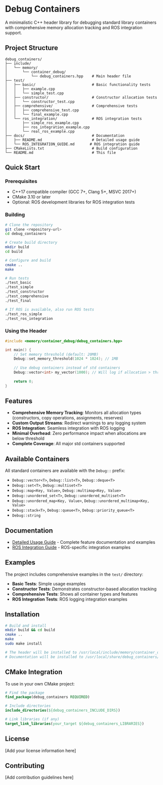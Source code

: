 # Debug Containers

A minimalistic C++ header library for debugging standard library containers with comprehensive memory allocation tracking and ROS integration support.

## Project Structure

```
debug_containers/
├── include/
│   └── memory/
│       └── container_debug/
│           └── debug_containers.hpp    # Main header file
├── test/
│   ├── basic/                          # Basic functionality tests
│   │   ├── example.cpp
│   │   └── simple_test.cpp
│   ├── constructor/                    # Constructor allocation tests
│   │   └── constructor_test.cpp
│   ├── comprehensive/                  # Comprehensive tests
│   │   ├── comprehensive_test.cpp
│   │   └── final_example.cpp
│   └── ros_integration/                # ROS integration tests
│       ├── simple_ros_example.cpp
│       ├── ros_integration_example.cpp
│       └── real_ros_example.cpp
├── docs/                               # Documentation
│   ├── README.md                       # Detailed usage guide
│   └── ROS_INTEGRATION_GUIDE.md       # ROS integration guide
├── CMakeLists.txt                      # Build configuration
└── README.md                           # This file
```

## Quick Start

### Prerequisites

- C++17 compatible compiler (GCC 7+, Clang 5+, MSVC 2017+)
- CMake 3.10 or later
- Optional: ROS development libraries for ROS integration tests

### Building

```bash
# Clone the repository
git clone <repository-url>
cd debug_containers

# Create build directory
mkdir build
cd build

# Configure and build
cmake ..
make

# Run tests
./test_basic
./test_simple
./test_constructor
./test_comprehensive
./test_final

# If ROS is available, also run ROS tests
./test_ros_simple
./test_ros_integration
```

### Using the Header

```cpp
#include <memory/container_debug/debug_containers.hpp>

int main() {
    // Set memory threshold (default: 20MB)
    Debug::set_memory_threshold(1024 * 1024); // 1MB
    
    // Use debug containers instead of std containers
    Debug::vector<int> my_vector(1000); // Will log if allocation > threshold
    
    return 0;
}
```

## Features

- **Comprehensive Memory Tracking**: Monitors all allocation types (constructors, copy operations, assignments, reserves)
- **Custom Output Streams**: Redirect warnings to any logging system
- **ROS Integration**: Seamless integration with ROS logging
- **Minimal Overhead**: Zero performance impact when allocations are below threshold
- **Complete Coverage**: All major std containers supported

## Available Containers

All standard containers are available with the `Debug::` prefix:

- `Debug::vector<T>`, `Debug::list<T>`, `Debug::deque<T>`
- `Debug::set<T>`, `Debug::multiset<T>`
- `Debug::map<Key, Value>`, `Debug::multimap<Key, Value>`
- `Debug::unordered_set<T>`, `Debug::unordered_multiset<T>`
- `Debug::unordered_map<Key, Value>`, `Debug::unordered_multimap<Key, Value>`
- `Debug::stack<T>`, `Debug::queue<T>`, `Debug::priority_queue<T>`
- `Debug::string`

## Documentation

- [Detailed Usage Guide](docs/README.md) - Complete feature documentation and examples
- [ROS Integration Guide](docs/ROS_INTEGRATION_GUIDE.md) - ROS-specific integration examples

## Examples

The project includes comprehensive examples in the `test/` directory:

- **Basic Tests**: Simple usage examples
- **Constructor Tests**: Demonstrates constructor-based allocation tracking
- **Comprehensive Tests**: Shows all container types and features
- **ROS Integration Tests**: ROS logging integration examples

## Installation

```bash
# Build and install
mkdir build && cd build
cmake ..
make
sudo make install

# The header will be installed to /usr/local/include/memory/container_debug/
# Documentation will be installed to /usr/local/share/debug_containers/docs/
```

## CMake Integration

To use in your own CMake project:

```cmake
# Find the package
find_package(debug_containers REQUIRED)

# Include directories
include_directories(${debug_containers_INCLUDE_DIRS})

# Link libraries (if any)
target_link_libraries(your_target ${debug_containers_LIBRARIES})
```

## License

[Add your license information here]

## Contributing

[Add contribution guidelines here]